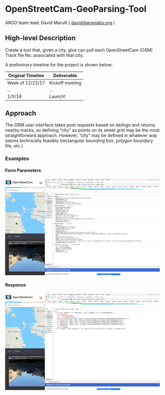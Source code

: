 # OpenStreetCam-GeoParsing-Tool
ARGO team lead: David Marulli ( david@argolabs.org ) 

## High-level Description
Create a tool that, given a city, give can pull each OpenStreetCam (OSM) Track file No. associated with that city.

A preliminary timeline for the project is shown below:

| Original Timeline | Deliverable |
| ------------- | ------------- |
| Week of 12/22/17 | Kickoff meeting |
| ...| ... |
| 1/X/18 | Launch! |

## Approach

The OSM user interface takes post requests based on lat/lngs and returns nearby-tracks, so defining “city” as points on its street grid may be the most straightforward approach. However, “city” may be defined in whatever way seems technically feasibly (rectangular bounding box, polygon boundary file, etc.)

### Examples
#### Form Parameters
![post request form](./img/post_req_example_form.png?raw=true "Form Parameters")

#### Response
![post request response](./img/post_req_example_response.png?raw=true "Response")
